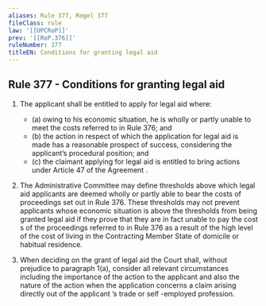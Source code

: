 ```yaml
---
aliases: Rule 377, Regel 377
fileClass: rule
law: '[[UPCRoP]]'
prev: '[[RoP.376]]'
ruleNumber: 377
titleEN: Conditions for granting legal aid
---
```


## Rule 377 - Conditions for granting legal aid

1.  The applicant  shall be entitled to apply for legal aid where:  
	- (a) owing to his economic situation, he is wholly or partly unable to meet the costs referred to in Rule 376; and  
	- (b) the action in respect of which the application for legal aid is made has a reasonable prospect of success, considering the applicant’s procedural position; and  
	- (c) the claimant applying for legal aid is entitled to bring actions under Article 47 of the Agreement .  

2. The Administrative Committee may define thresholds above which legal aid applicants are deemed wholly or partly able to bear the costs of proceedings set out in Rule 376. These thresholds may not prevent applicants whose economic situation is above the thresholds from being granted legal aid if they prove that they are in fact unable to pay the cost s of the proceedings referred to in Rule 376 as a result of the high level of the cost of living in the Contracting Member State of domicile or habitual residence.  

3. When deciding on the grant of legal aid the Court shall, without prejudice to paragraph  1(a), consider all relevant circumstances including the importance of the action to the applicant and also the nature of the action when the application concerns a claim arising directly out of the applicant ’s trade or self -employed profession.